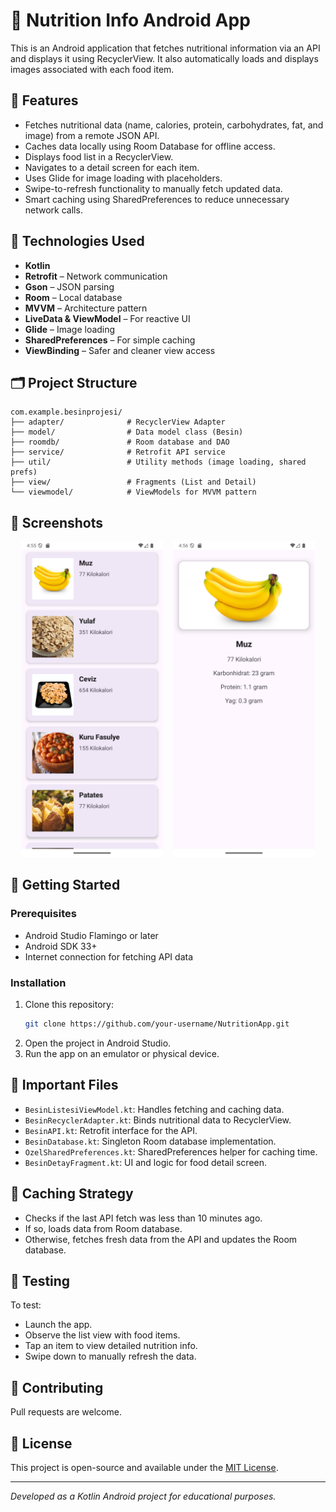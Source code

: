 
# 🍎 Nutrition Info Android App

This is an Android application that fetches nutritional information via an API and displays it using RecyclerView. It also automatically loads and displays images associated with each food item.

## 📱 Features

- Fetches nutritional data (name, calories, protein, carbohydrates, fat, and image) from a remote JSON API.
- Caches data locally using Room Database for offline access.
- Displays food list in a RecyclerView.
- Navigates to a detail screen for each item.
- Uses Glide for image loading with placeholders.
- Swipe-to-refresh functionality to manually fetch updated data.
- Smart caching using SharedPreferences to reduce unnecessary network calls.

## 🔧 Technologies Used

- **Kotlin**
- **Retrofit** – Network communication
- **Gson** – JSON parsing
- **Room** – Local database
- **MVVM** – Architecture pattern
- **LiveData & ViewModel** – For reactive UI
- **Glide** – Image loading
- **SharedPreferences** – For simple caching
- **ViewBinding** – Safer and cleaner view access


## 🗂 Project Structure

```
com.example.besinprojesi/
├── adapter/              # RecyclerView Adapter
├── model/                # Data model class (Besin)
├── roomdb/               # Room database and DAO
├── service/              # Retrofit API service
├── util/                 # Utility methods (image loading, shared prefs)
├── view/                 # Fragments (List and Detail)
└── viewmodel/            # ViewModels for MVVM pattern
```

## 📸 Screenshots

<p align="center">
  <img src="screenshots/liste.png" alt="Recipe List" width="45%" />
  &nbsp;&nbsp;
  <img src="screenshots/detay.png" alt="Add Recipe" width="45%" />
</p>

## 🚀 Getting Started

### Prerequisites

- Android Studio Flamingo or later
- Android SDK 33+
- Internet connection for fetching API data

### Installation

1. Clone this repository:
   ```bash
   git clone https://github.com/your-username/NutritionApp.git
   ```
2. Open the project in Android Studio.
3. Run the app on an emulator or physical device.

## 📂 Important Files

- `BesinListesiViewModel.kt`: Handles fetching and caching data.
- `BesinRecyclerAdapter.kt`: Binds nutritional data to RecyclerView.
- `BesinAPI.kt`: Retrofit interface for the API.
- `BesinDatabase.kt`: Singleton Room database implementation.
- `OzelSharedPreferences.kt`: SharedPreferences helper for caching time.
- `BesinDetayFragment.kt`: UI and logic for food detail screen.

## 🧠 Caching Strategy

- Checks if the last API fetch was less than 10 minutes ago.
- If so, loads data from Room database.
- Otherwise, fetches fresh data from the API and updates the Room database.

## 🧪 Testing

To test:

- Launch the app.
- Observe the list view with food items.
- Tap an item to view detailed nutrition info.
- Swipe down to manually refresh the data.

## 🤝 Contributing

Pull requests are welcome.

## 📝 License

This project is open-source and available under the [MIT License](LICENSE).

---

*Developed as a Kotlin Android project for educational purposes.*

```
